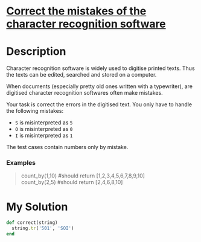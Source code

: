 # [Correct the mistakes of the character recognition software](https://www.codewars.com/kata/577bd026df78c19bca0002c0)

# Description
Character recognition software is widely used to digitise printed texts. Thus the texts can be edited, searched and 
stored on a computer.

When documents (especially pretty old ones written with a typewriter), are digitised character recognition softwares 
often make mistakes.

Your task is correct the errors in the digitised text. You only have to handle the following mistakes:

* <code>S</code> is misinterpreted as <code>5</code>
* <code>O</code> is misinterpreted as <code>0</code>
* <code>I</code> is misinterpreted as <code>1</code>

The test cases contain numbers only by mistake.

### Examples
>count_by(1,10) #should return [1,2,3,4,5,6,7,8,9,10]\
count_by(2,5) #should return [2,4,6,8,10]

# My Solution
```ruby
def correct(string)
  string.tr('501', 'SOI')
end
```
